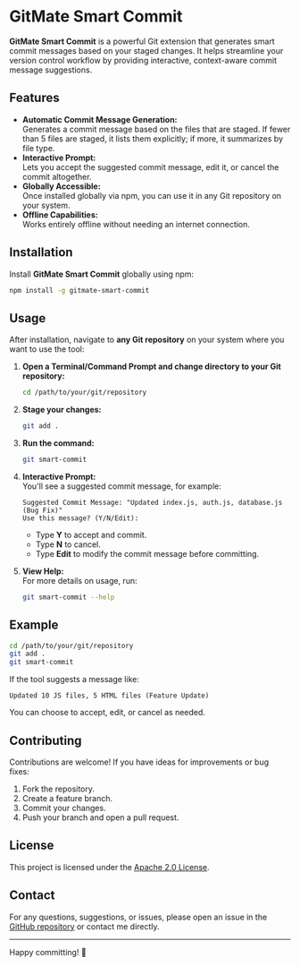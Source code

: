 # GitMate Smart Commit

**GitMate Smart Commit** is a powerful Git extension that generates smart commit messages based on your staged changes. It helps streamline your version control workflow by providing interactive, context-aware commit message suggestions.

## Features

- **Automatic Commit Message Generation:**  
  Generates a commit message based on the files that are staged. If fewer than 5 files are staged, it lists them explicitly; if more, it summarizes by file type.
- **Interactive Prompt:**  
  Lets you accept the suggested commit message, edit it, or cancel the commit altogether.
- **Globally Accessible:**  
  Once installed globally via npm, you can use it in any Git repository on your system.
- **Offline Capabilities:**  
  Works entirely offline without needing an internet connection.

## Installation

Install **GitMate Smart Commit** globally using npm:

```sh
npm install -g gitmate-smart-commit
```

## Usage

After installation, navigate to **any Git repository** on your system where you want to use the tool:

1. **Open a Terminal/Command Prompt and change directory to your Git repository:**

   ```sh
   cd /path/to/your/git/repository
   ```

2. **Stage your changes:**

   ```sh
   git add .
   ```

3. **Run the command:**

   ```sh
   git smart-commit
   ```

4. **Interactive Prompt:**  
   You'll see a suggested commit message, for example:

   ```
   Suggested Commit Message: "Updated index.js, auth.js, database.js (Bug Fix)"
   Use this message? (Y/N/Edit):
   ```

   - Type **Y** to accept and commit.
   - Type **N** to cancel.
   - Type **Edit** to modify the commit message before committing.

5. **View Help:**  
   For more details on usage, run:
   
   ```sh
   git smart-commit --help
   ```

## Example

```sh
cd /path/to/your/git/repository
git add .
git smart-commit
```

If the tool suggests a message like:

```
Updated 10 JS files, 5 HTML files (Feature Update)
```

You can choose to accept, edit, or cancel as needed.

## Contributing

Contributions are welcome! If you have ideas for improvements or bug fixes:

1. Fork the repository.
2. Create a feature branch.
3. Commit your changes.
4. Push your branch and open a pull request.

## License

This project is licensed under the [Apache 2.0 License](LICENSE).

## Contact

For any questions, suggestions, or issues, please open an issue in the [GitHub repository](https://github.com/yourusername/gitmate-smart-commit) or contact me directly.

---

Happy committing! 🚀

